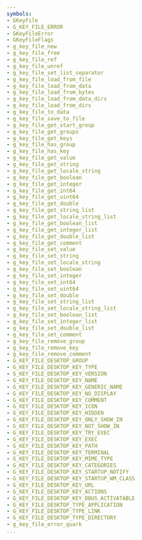 ```yaml
---
symbols:
- GKeyFile
- G_KEY_FILE_ERROR
- GKeyFileError
- GKeyFileFlags
- g_key_file_new
- g_key_file_free
- g_key_file_ref
- g_key_file_unref
- g_key_file_set_list_separator
- g_key_file_load_from_file
- g_key_file_load_from_data
- g_key_file_load_from_bytes
- g_key_file_load_from_data_dirs
- g_key_file_load_from_dirs
- g_key_file_to_data
- g_key_file_save_to_file
- g_key_file_get_start_group
- g_key_file_get_groups
- g_key_file_get_keys
- g_key_file_has_group
- g_key_file_has_key
- g_key_file_get_value
- g_key_file_get_string
- g_key_file_get_locale_string
- g_key_file_get_boolean
- g_key_file_get_integer
- g_key_file_get_int64
- g_key_file_get_uint64
- g_key_file_get_double
- g_key_file_get_string_list
- g_key_file_get_locale_string_list
- g_key_file_get_boolean_list
- g_key_file_get_integer_list
- g_key_file_get_double_list
- g_key_file_get_comment
- g_key_file_set_value
- g_key_file_set_string
- g_key_file_set_locale_string
- g_key_file_set_boolean
- g_key_file_set_integer
- g_key_file_set_int64
- g_key_file_set_uint64
- g_key_file_set_double
- g_key_file_set_string_list
- g_key_file_set_locale_string_list
- g_key_file_set_boolean_list
- g_key_file_set_integer_list
- g_key_file_set_double_list
- g_key_file_set_comment
- g_key_file_remove_group
- g_key_file_remove_key
- g_key_file_remove_comment
- G_KEY_FILE_DESKTOP_GROUP
- G_KEY_FILE_DESKTOP_KEY_TYPE
- G_KEY_FILE_DESKTOP_KEY_VERSION
- G_KEY_FILE_DESKTOP_KEY_NAME
- G_KEY_FILE_DESKTOP_KEY_GENERIC_NAME
- G_KEY_FILE_DESKTOP_KEY_NO_DISPLAY
- G_KEY_FILE_DESKTOP_KEY_COMMENT
- G_KEY_FILE_DESKTOP_KEY_ICON
- G_KEY_FILE_DESKTOP_KEY_HIDDEN
- G_KEY_FILE_DESKTOP_KEY_ONLY_SHOW_IN
- G_KEY_FILE_DESKTOP_KEY_NOT_SHOW_IN
- G_KEY_FILE_DESKTOP_KEY_TRY_EXEC
- G_KEY_FILE_DESKTOP_KEY_EXEC
- G_KEY_FILE_DESKTOP_KEY_PATH
- G_KEY_FILE_DESKTOP_KEY_TERMINAL
- G_KEY_FILE_DESKTOP_KEY_MIME_TYPE
- G_KEY_FILE_DESKTOP_KEY_CATEGORIES
- G_KEY_FILE_DESKTOP_KEY_STARTUP_NOTIFY
- G_KEY_FILE_DESKTOP_KEY_STARTUP_WM_CLASS
- G_KEY_FILE_DESKTOP_KEY_URL
- G_KEY_FILE_DESKTOP_KEY_ACTIONS
- G_KEY_FILE_DESKTOP_KEY_DBUS_ACTIVATABLE
- G_KEY_FILE_DESKTOP_TYPE_APPLICATION
- G_KEY_FILE_DESKTOP_TYPE_LINK
- G_KEY_FILE_DESKTOP_TYPE_DIRECTORY
- g_key_file_error_quark
...
```


